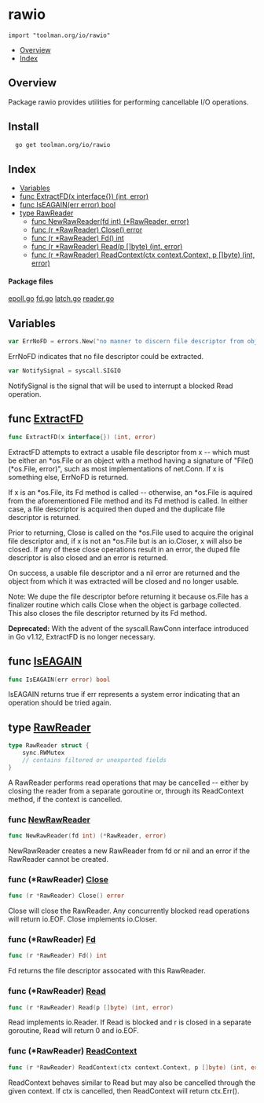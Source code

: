 
# rawio
`import "toolman.org/io/rawio"`

* [Overview](#pkg-overview)
* [Index](#pkg-index)

## <a name="pkg-overview">Overview</a>
Package rawio provides utilities for performing cancellable I/O operations.

## Install

``` sh
  go get toolman.org/io/rawio
```

## <a name="pkg-index">Index</a>
* [Variables](#pkg-variables)
* [func ExtractFD(x interface{}) (int, error)](#ExtractFD)
* [func IsEAGAIN(err error) bool](#IsEAGAIN)
* [type RawReader](#RawReader)
  * [func NewRawReader(fd int) (*RawReader, error)](#NewRawReader)
  * [func (r *RawReader) Close() error](#RawReader.Close)
  * [func (r *RawReader) Fd() int](#RawReader.Fd)
  * [func (r *RawReader) Read(p []byte) (int, error)](#RawReader.Read)
  * [func (r *RawReader) ReadContext(ctx context.Context, p []byte) (int, error)](#RawReader.ReadContext)


#### <a name="pkg-files">Package files</a>
[epoll.go](/src/toolman.org/io/rawio/epoll.go) [fd.go](/src/toolman.org/io/rawio/fd.go) [latch.go](/src/toolman.org/io/rawio/latch.go) [reader.go](/src/toolman.org/io/rawio/reader.go) 



## <a name="pkg-variables">Variables</a>
``` go
var ErrNoFD = errors.New("no manner to discern file descriptor from object")
```
ErrNoFD indicates that no file descriptor could be extracted.

``` go
var NotifySignal = syscall.SIGIO
```
NotifySignal is the signal that will be used to interrupt a blocked Read operation.



## <a name="ExtractFD">func</a> [ExtractFD](/src/target/fd.go?s=2206:2248#L44)
``` go
func ExtractFD(x interface{}) (int, error)
```
ExtractFD attempts to extract a usable file descriptor from x -- which must
be either an *os.File or an object with a method having a signature of
"File() (*os.File, error)", such as most implementations of net.Conn. If x
is something else, ErrNoFD is returned.

If x is an *os.File, its Fd method is called -- otherwise, an *os.File is
aquired from the aforementioned File method and its Fd method is called.
In either case, a file descriptor is acquired then duped and the duplicate
file descriptor is returned.

Prior to returning, Close is called on the *os.File used to acquire the
original file descriptor and, if x is not an *os.File but is an io.Closer,
x will also be closed. If any of these close operations result in an error,
the duped file descriptor is also closed and an error is returned.

On success, a usable file descriptor and a nil error are returned and the
object from which it was extracted will be closed and no longer usable.

Note: We dupe the file descriptor before returning it because os.File has
a finalizer routine which calls Close when the object is garbage collected.
This also closes the file descriptor returned by its Fd method.

**Deprecated:** With the advent of the syscall.RawConn interface introduced in
Go v1.12, ExtractFD is no longer necessary.


## <a name="IsEAGAIN">func</a> [IsEAGAIN](/src/target/epoll.go?s=2378:2407#L98)
``` go
func IsEAGAIN(err error) bool
```
IsEAGAIN returns true if err represents a system error indicating that an
operation should be tried again.




## <a name="RawReader">type</a> [RawReader](/src/target/reader.go?s=1095:1168#L20)
``` go
type RawReader struct {
    sync.RWMutex
    // contains filtered or unexported fields
}
```
A RawReader performs read operations that may be cancelled -- either by
closing the reader from a separate goroutine or, through its ReadContext
method, if the context is cancelled.







### <a name="NewRawReader">func</a> [NewRawReader](/src/target/reader.go?s=1277:1322#L29)
``` go
func NewRawReader(fd int) (*RawReader, error)
```
NewRawReader creates a new RawReader from fd or nil and an error if the
RawReader cannot be created.





### <a name="RawReader.Close">func</a> (\*RawReader) [Close](/src/target/reader.go?s=1577:1610#L40)
``` go
func (r *RawReader) Close() error
```
Close will close the RawReader.  Any concurrently blocked read operations
will return io.EOF.
Close implements io.Closer.




### <a name="RawReader.Fd">func</a> (\*RawReader) [Fd](/src/target/reader.go?s=1905:1933#L63)
``` go
func (r *RawReader) Fd() int
```
Fd returns the file descriptor assocated with this RawReader.




### <a name="RawReader.Read">func</a> (\*RawReader) [Read](/src/target/reader.go?s=2159:2206#L75)
``` go
func (r *RawReader) Read(p []byte) (int, error)
```
Read implements io.Reader. If Read is blocked and r is closed in a separate
goroutine, Read will return 0 and io.EOF.




### <a name="RawReader.ReadContext">func</a> (\*RawReader) [ReadContext](/src/target/reader.go?s=2398:2473#L81)
``` go
func (r *RawReader) ReadContext(ctx context.Context, p []byte) (int, error)
```
ReadContext behaves similar to Read but may also be cancelled through the
given context. If ctx is cancelled, then ReadContext will return ctx.Err().

